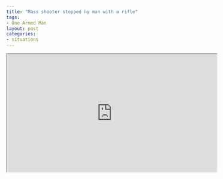 ```yaml
---
title: "Mass shooter stopped by man with a rifle"
tags:
- One Armed Man
layout: post
categories:
- situations
---
```


<iframe width="560" height="315" src="https://www.youtube.com/embed/xevjBGos0uU" title="Attempted Mass Shooter Stopped By Man With Rifle Ignored By Mainstream Media"></iframe>